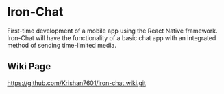 # Iron-Chat
First-time development of a mobile app using the React Native framework. Iron-Chat will have the functionality of a basic chat app with an integrated method of sending time-limited media.

## Wiki Page

https://github.com/Krishan7601/iron-chat.wiki.git
